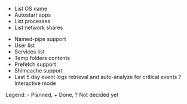 + List OS name
+ Autostart apps
+ List processes
+ List network shares
- Named-pipe support
- User list
- Services list
- Temp folders contents
- Prefetch support
- Shimcache support
- Last 5 day event logs retrieval and auto-analyze for critical events
? Interactive mode

Legend: - Planned, + Done, ? Not decided yet
